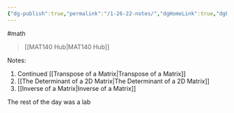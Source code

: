 ```yaml
---
{"dg-publish":true,"permalink":"/1-26-22-notes/","dgHomeLink":true,"dgPassFrontmatter":false}
---
```


#math 
> [[MAT140 Hub|MAT140 Hub]]

Notes:
1. Continued [[Transpose of a Matrix|Transpose of a Matrix]]
2. [[The Determinant of a 2D Matrix|The Determinant of a 2D Matrix]]
3. [[Inverse of a Matrix|Inverse of a Matrix]]

The rest of the day was a lab